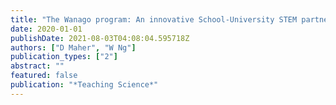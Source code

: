 ```yaml
---
title: "The Wanago program: An innovative School-University STEM partnership program"
date: 2020-01-01
publishDate: 2021-08-03T04:08:04.595718Z
authors: ["D Maher", "W Ng"]
publication_types: ["2"]
abstract: ""
featured: false
publication: "*Teaching Science*"
---
```


